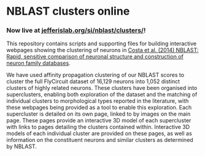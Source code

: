 # NBLAST clusters online

### Now live at [jefferislab.org/si/nblast/clusters/](http://jefferislab.org/si/nblast/clusters/)!

This repository contains scripts and supporting files for building interactive webpages showing the clustering of neurons in [Costa et al. (2014) NBLAST: Rapid, sensitive comparison of neuronal structure and construction of neuron family databases](http://dx.doi.org/10.1101/006346).

We have used affinity propagation clustering of our NBLAST scores to cluster the full FlyCircuit dataset of 16,129 neurons into 1,052 distinct clusters of highly related neurons. These clusters have been organised into superclusters, enabling both exploration of the dataset and the matching of individual clusters to morphological types reported in the literature, with these webpages being provided as a tool to enable this exploration. Each supercluster is detailed on its own page, linked to by images on the main page. These pages provide an interactive 3D model of each supercluster with links to pages detailing the clusters contained within. Interactive 3D models of each individual cluster are provided on these pages, as well as information on the constituent neurons and similar clusters as determined by NBLAST.
